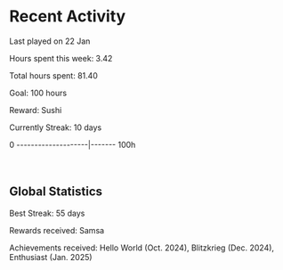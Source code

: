 # Recent Activity
Last played on 22 Jan  

Hours spent this week: 3.42  

Total hours spent: 81.40  

Goal: 100 hours  

Reward: Sushi  

Currently Streak: 10 days 

0 --------------------|------- 100h  
<br><br>

## Global Statistics
Best Streak: 55 days

Rewards received: Samsa

Achievements received: Hello World (Oct. 2024), Blitzkrieg (Dec. 2024), Enthusiast (Jan. 2025)
